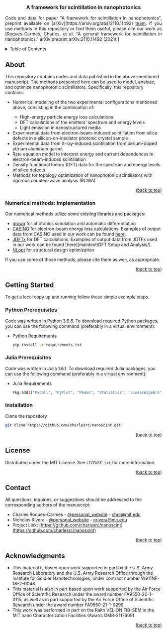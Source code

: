 <div id="top"></div>

<!-- PROJECT LOGO -->
<br />

<h3 align="center">A framework for scintillation in nanophotonics</h3>

  <p align="justify">
    Code and data for paper "A framework for scintillation in nanophotonics", preprint available on [arXiv](https://arxiv.org/abs/2110.11492) <a href="/about/about_team.htm">team</a>. If you use methods in this repository or find them useful, please cite our work as [Roques-Carmes, Charles, et al. "A general framework for scintillation in nanophotonics." arXiv preprint arXiv:2110.11492 (2021).]
    <br />
  </p>
</div>

<!-- TABLE OF CONTENTS -->
<details>
  <summary>Table of Contents</summary>
  <ol>
    <li>
      <a href="#about-the-project">About</a>
      <ul>
        <li><a href="#built-with">Numerical methods</a></li>
      </ul>
    </li>
    <li>
      <a href="#getting-started">Getting Started</a>
      <ul>
        <li><a href="#prerequisites">Prerequisites</a></li>
        <li><a href="#installation">Installation</a></li>
      </ul>
    </li>
    <li><a href="#license">License</a></li>
    <li><a href="#contact">Contact</a></li>
    <li><a href="#acknowledgments">Acknowledgments</a></li>
  </ol>
</details>


<!-- ABOUT THE PROJECT -->
## About

This repository contains codes and data published in the above-mentioned manuscript. The methods presented here can be used to model, analyze, and optimize nanophotonic scintillators. Specifically, this repository contains: 

<ul>
  <li>Numerical modeling of the two experimental configurations mentioned above, consisting in the combination of:</li>        
    <ul>
        <li> High-energy particle energy loss calculations </li> 
        <li> DFT calculations of the emitters' spectrum and energy levels </li>         
        <li> Light emission in nanostructured media </li>                 
    </ul>        
  <li>Experimental data from electron-beam-induced scintillation from silica defects in a silicon-on-insulator photonic crystal sample </li>
  <li>Experimental data from X-ray-induced scintillation from cerium-doped yttrium aluminum garnet</li>
  <li>Rate equation model to interpret energy and current dependences in electron-beam-induced scintillation</li>    
  <li>Density functional theory (DFT) data for the spectrum and energy levels of silica defects</li>        
  <li>Methods for topology optimization of nanophotonic scintillators with rigorous coupled-wave analysis (RCWA)</li>          
</ul>

<p align="right">(<a href="#top">back to top</a>)</p>

### Numerical methods: implementation

Our numerical methods utilize some existing libraries and packages:

* [grcwa](https://github.com/weiliangjinca/grcwa) for photonics simulation and automatic differentiation 
* [CASINO](https://www.gel.usherbrooke.ca/casino/What.html) for electron-beam energy loss calculations. Examples of output data from CASINO used in our work can be found [here](maintext/Figure2/casinores/). 
* [JDFTx](https://jdftx.org/) for DFT calculations. Examples of output data from JDTFx used in our work can be found [here](maintext/DFT Setup and Analysis/). 
* [NLopt](https://nlopt.readthedocs.io/en/latest/) for structural design optimization 

If you use some of those methods, please cite them as well, as appropriate. 

<p align="right">(<a href="#top">back to top</a>)</p>


<!-- GETTING STARTED -->
## Getting Started

To get a local copy up and running follow these simple example steps.

### Python Prerequisites

Code was written in Python 3.9.6. To download required Python packages, you can use the following command (preferably in a virtual environment):
* Python Requirements
  ```sh
  pip install -r requirements.txt
  ```

### Julia Prerequisites

Code was written in Julia 1.6.1. To download required Julia packages, you can use the following command (preferably in a virtual environment):
* Julia Requirements
  ```sh
  Pkg.add(["PyCall", "PyPlot", "Peaks", "Statistics", "LinearAlgebra", "SparseArrays", "GSL", "DifferentialEquations", "Sundials", "PyCall", "LsqFit", "Printf", "Interpolations", "DelimitedFiles", "JLD2"])
  ```

### Installation

Clone the repository
   ```sh
   git clone https://github.com/charlesrc/nanoscint.git
   ```

<p align="right">(<a href="#top">back to top</a>)</p>

<!-- LICENSE -->
## License

Distributed under the MIT License. See `LICENSE.txt` for more information.

<p align="right">(<a href="#top">back to top</a>)</p>


<!-- CONTACT -->
## Contact

All questions, inquiries, or suggestions should be addressed to the corresponding authors of the manuscript:

* Charles Roques-Carmes - [@personal_website](https://chrc.scripts.mit.edu) - chrc@mit.edu
* Nicholas Rivera - [@personal_website](http://nrivera.scripts.mit.edu/nhr/) - nrivera@mit.edu 
* Project Link: [https://github.com/charlesrc/nanoscint](https://github.com/charlesrc/nanoscint)

<p align="right">(<a href="#top">back to top</a>)</p>

<!-- ACKNOWLEDGMENTS -->
## Acknowledgments

* This material is based upon work supported in part by the U.S. Army Research Laboratory and the U.S. Army Research Office through the Institute for Soldier Nanotechnologies, under contract number W911NF-18–2–0048. 
* This material is also in part based upon work supported by the Air Force Office of Scientific Research under the award number FA9550-20-1-0115, as well as in part supported by the Air Force Office of Scientific Research under the award number FA9550-21-1-0299.
* This work was performed in part on the Raith VELION FIB-SEM in the MIT.nano Characterization Facilities (Award: DMR-2117609)

<p align="right">(<a href="#top">back to top</a>)</p>
